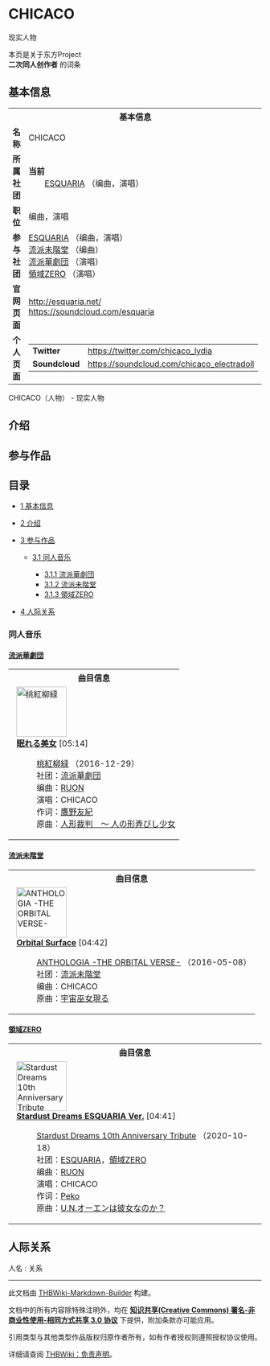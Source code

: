 # CHICACO

<!-- source html: G:\repos\THBWiki-Markdown-Builder\THBWikiMarkdown\Temp\main\2\2e\ns0%3ACHICACO.html -->

现实人物

本页是关于东方Project  
 **二次同人创作者** 的词条

## 基本信息

<table><tbody><tr><th colspan="3">基本信息</th></tr><tr><td class="label"><b>名称</b></td><td> CHICACO </td></tr><tr><td class="label"><b>所属社团</b></td><td><b>当前</b><div style="margin-left:2em;"><a href="./ESQUARIA.md" title="ESQUARIA">ESQUARIA</a> （编曲，演唱）</div></td></tr><tr><td class="label"><b>职位</b></td><td>编曲，演唱</td></tr><tr><td class="label"><b>参与社团</b></td><td><a href="./ESQUARIA.md" title="ESQUARIA">ESQUARIA</a> （编曲，演唱）<br><a href="./流派未階堂.md" title="流派未階堂">流派未階堂</a> （编曲）<br><a href="./流派華劇団.md" title="流派華劇団">流派華劇団</a> （演唱）<br><a href="./領域ZERO.md" title="領域ZERO">領域ZERO</a> （演唱）</td></tr><tr><td class="label"><b>官网页面</b></td><td><a rel="nofollow" class="external free" href="http://esquaria.net/">http://esquaria.net/</a><br><a rel="nofollow" class="external free" href="https://soundcloud.com/esquaria">https://soundcloud.com/esquaria</a></td></tr><tr><td class="label"><b>个人页面</b></td><td><table border="0" cellspacing="0" cellpadding="0"><tbody><tr><td><b>Twitter</b></td><td><a rel="nofollow" class="external free" href="https://twitter.com/chicaco_lydia">https://twitter.com/chicaco_lydia</a></td></tr><tr><td><b>Soundcloud</b></td><td><a rel="nofollow" class="external free" href="https://soundcloud.com/chicaco_electradoll">https://soundcloud.com/chicaco_electradoll</a></td></tr></tbody></table></td></tr></tbody></table>

CHICACO（人物） - 现实人物

## 介绍

## 参与作品

## 目录

- [1 基本信息](#基本信息)
- [2 介绍](#介绍)
- [3 参与作品](#参与作品)

  - [3.1 同人音乐](#同人音乐)

    - [3.1.1 流派華劇団](#流派華劇団)
    - [3.1.2 流派未階堂](#流派未階堂)
    - [3.1.3 領域ZERO](#領域ZERO)






- [4 人际关系](#人际关系)





### 同人音乐

#### [流派華劇団](./流派華劇団.md)

<table><tbody><tr><th colspan="2">曲目信息</th></tr><tr><td colspan="2" style="padding-left: 1em;"><div class="floatright"><a href="./文件-桃紅柳緑封面.jpg.md" class="image" title="桃紅柳緑"><img alt="桃紅柳緑" src="https://upload.thwiki.cc/thumb/6/6e/%E6%A1%83%E7%B4%85%E6%9F%B3%E7%B7%91%E5%B0%81%E9%9D%A2.jpg/100px-%E6%A1%83%E7%B4%85%E6%9F%B3%E7%B7%91%E5%B0%81%E9%9D%A2.jpg" decoding="async" loading="lazy" width="100" height="100" srcset="https://upload.thwiki.cc/thumb/6/6e/%E6%A1%83%E7%B4%85%E6%9F%B3%E7%B7%91%E5%B0%81%E9%9D%A2.jpg/150px-%E6%A1%83%E7%B4%85%E6%9F%B3%E7%B7%91%E5%B0%81%E9%9D%A2.jpg 1.5x, https://upload.thwiki.cc/thumb/6/6e/%E6%A1%83%E7%B4%85%E6%9F%B3%E7%B7%91%E5%B0%81%E9%9D%A2.jpg/200px-%E6%A1%83%E7%B4%85%E6%9F%B3%E7%B7%91%E5%B0%81%E9%9D%A2.jpg 2x" data-file-width="600" data-file-height="600"></a></div><b><a href="/%E6%A1%83%E7%B4%85%E6%9F%B3%E7%B7%91#3" title="桃紅柳緑">眠れる美女</a></b> &#91;05:14&#93;<dl><dd><a href="./桃紅柳緑.md" title="桃紅柳緑">桃紅柳緑</a> （2016-12-29）<br>社团：<a href="./流派華劇団.md" title="流派華劇団">流派華劇団</a><br>编曲：<a href="./RUON.md" title="RUON">RUON</a><br>演唱：<a class="mw-selflink selflink">CHICACO</a><br>作词：<a href="/index.php?title=%E9%B7%B9%E9%87%8E%E5%8F%8B%E7%B4%80&amp;action=edit&amp;redlink=1" class="new" title="鷹野友紀（页面不存在）">鷹野友紀</a><br>原曲：<a href="./人偶裁判_～_玩弄人形的少女.md" title="人偶裁判 ～ 玩弄人形的少女" unred="">人形裁判　～ 人の形弄びし少女</a><br></dd></dl></td></tr></tbody></table>



#### [流派未階堂](./流派未階堂.md)

<table><tbody><tr><th colspan="2">曲目信息</th></tr><tr><td colspan="2" style="padding-left: 1em;"><div class="floatright"><a href="./文件-ANTHOLOGIA_-THE_ORBITAL_VERSE-封面.jpg.md" class="image" title="ANTHOLOGIA -THE ORBITAL VERSE-"><img alt="ANTHOLOGIA -THE ORBITAL VERSE-" src="https://upload.thwiki.cc/thumb/2/27/ANTHOLOGIA_-THE_ORBITAL_VERSE-%E5%B0%81%E9%9D%A2.jpg/100px-ANTHOLOGIA_-THE_ORBITAL_VERSE-%E5%B0%81%E9%9D%A2.jpg" decoding="async" loading="lazy" width="100" height="100" srcset="https://upload.thwiki.cc/thumb/2/27/ANTHOLOGIA_-THE_ORBITAL_VERSE-%E5%B0%81%E9%9D%A2.jpg/150px-ANTHOLOGIA_-THE_ORBITAL_VERSE-%E5%B0%81%E9%9D%A2.jpg 1.5x, https://upload.thwiki.cc/thumb/2/27/ANTHOLOGIA_-THE_ORBITAL_VERSE-%E5%B0%81%E9%9D%A2.jpg/200px-ANTHOLOGIA_-THE_ORBITAL_VERSE-%E5%B0%81%E9%9D%A2.jpg 2x" data-file-width="500" data-file-height="500"></a></div><b><a href="/ANTHOLOGIA_-THE_ORBITAL_VERSE-#1" title="ANTHOLOGIA -THE ORBITAL VERSE-">Orbital Surface</a></b> &#91;04:42&#93;<dl><dd><a href="./ANTHOLOGIA_-THE_ORBITAL_VERSE-.md" title="ANTHOLOGIA -THE ORBITAL VERSE-">ANTHOLOGIA -THE ORBITAL VERSE-</a> （2016-05-08）<br>社团：<a href="./流派未階堂.md" title="流派未階堂">流派未階堂</a><br>编曲：<a class="mw-selflink selflink">CHICACO</a><br>原曲：<a href="./宇宙巫女现身.md" title="宇宙巫女现身" unred="">宇宙巫女現る</a><br></dd></dl></td></tr></tbody></table>



#### [領域ZERO](./領域ZERO.md)

<table><tbody><tr><th colspan="2">曲目信息</th></tr><tr><td colspan="2" style="padding-left: 1em;"><div class="floatright"><a href="./文件-Stardust_Dreams_10th_Anniversary_Tribute封面.jpg.md" class="image" title="Stardust Dreams 10th Anniversary Tribute"><img alt="Stardust Dreams 10th Anniversary Tribute" src="https://upload.thwiki.cc/thumb/a/a6/Stardust_Dreams_10th_Anniversary_Tribute%E5%B0%81%E9%9D%A2.jpg/100px-Stardust_Dreams_10th_Anniversary_Tribute%E5%B0%81%E9%9D%A2.jpg" decoding="async" loading="lazy" width="100" height="99" srcset="https://upload.thwiki.cc/thumb/a/a6/Stardust_Dreams_10th_Anniversary_Tribute%E5%B0%81%E9%9D%A2.jpg/150px-Stardust_Dreams_10th_Anniversary_Tribute%E5%B0%81%E9%9D%A2.jpg 1.5x, https://upload.thwiki.cc/thumb/a/a6/Stardust_Dreams_10th_Anniversary_Tribute%E5%B0%81%E9%9D%A2.jpg/200px-Stardust_Dreams_10th_Anniversary_Tribute%E5%B0%81%E9%9D%A2.jpg 2x" data-file-width="900" data-file-height="894"></a></div><b><a href="/Stardust_Dreams_10th_Anniversary_Tribute#5" title="Stardust Dreams 10th Anniversary Tribute">Stardust Dreams ESQUARIA Ver.</a></b> &#91;04:41&#93;<dl><dd><a href="./Stardust_Dreams_10th_Anniversary_Tribute.md" title="Stardust Dreams 10th Anniversary Tribute">Stardust Dreams 10th Anniversary Tribute</a> （2020-10-18）<br>社团：<a href="./ESQUARIA.md" title="ESQUARIA">ESQUARIA</a>，<a href="./領域ZERO.md" title="領域ZERO">領域ZERO</a><br>编曲：<a href="./RUON.md" title="RUON">RUON</a><br>演唱：<a class="mw-selflink selflink">CHICACO</a><br>作词：<a href="/index.php?title=Peko&amp;action=edit&amp;redlink=1" class="new" title="Peko（页面不存在）">Peko</a><br>原曲：<a href="./U.N.OWEN就是她吗？.md" title="U.N.OWEN就是她吗？" unred="">U.N.オーエンは彼女なのか？</a><br></dd></dl></td></tr></tbody></table>



## 人际关系
人名
: 关系





---

此文档由 [THBWiki-Markdown-Builder](https://github.com/Delsin-Yu/THBWiki-Markdown-Builder) 构建。

文档中的所有内容除特殊注明外，均在 [**知识共享(Creative Commons) 署名-非商业性使用-相同方式共享 3.0 协议**](https://creativecommons.org/licenses/by-sa/3.0/deed.zh-hans) 下提供，附加条款亦可能应用。

引用类型与其他类型作品版权归原作者所有，如有作者授权则遵照授权协议使用。

详细请查阅 [THBWiki：免责声明](https://thbwiki.cc/THBWiki:%E5%85%8D%E8%B4%A3%E5%A3%B0%E6%98%8E)。

